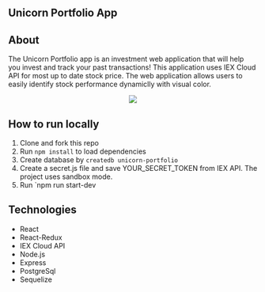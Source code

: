 ## Unicorn Portfolio App

## About

The Unicorn Portfolio app is an investment web application that will help you invest and track your past transactions! This application uses IEX Cloud API for most up to date stock price. The web application allows users to easily identify stock performance dynamiclly with visual color.

<p align="center">
  <img src="https://media.giphy.com/media/cLpjlhtTK0YkmgZfyY/giphy.gif">
</p>

## How to run locally

1.  Clone and fork this repo
2.  Run `npm install` to load dependencies
3.  Create database by `createdb unicorn-portfolio`
4.  Create a secret.js file and save YOUR_SECRET_TOKEN from IEX API. The project uses sandbox mode.
5.  Run `npm run start-dev

## Technologies

* React
* React-Redux
* IEX Cloud API
* Node.js
* Express
* PostgreSql
* Sequelize
